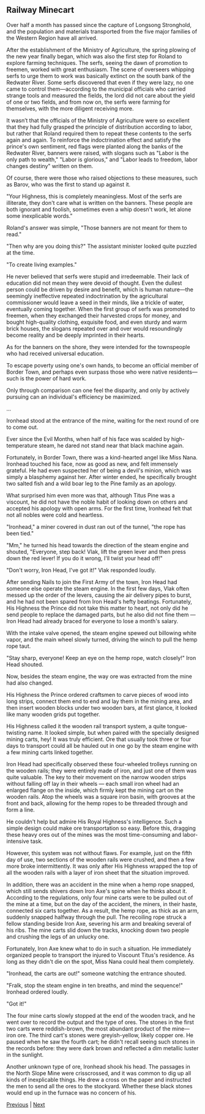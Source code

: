## Railway Minecart
Over half a month has passed since the capture of Longsong Stronghold, and the population and materials transported from the five major families of the Western Region have all arrived.



After the establishment of the Ministry of Agriculture, the spring plowing of the new year finally began, which was also the first step for Roland to explore farming techniques. The serfs, seeing the dawn of promotion to freemen, worked with great enthusiasm. The scene of overseers whipping serfs to urge them to work was basically extinct on the south bank of the Redwater River. Some serfs discovered that even if they were lazy, no one came to control them—according to the municipal officials who carried strange tools and measured the fields, the lord did not care about the yield of one or two fields, and from now on, the serfs were farming for themselves, with the more diligent receiving more.



It wasn’t that the officials of the Ministry of Agriculture were so excellent that they had fully grasped the principle of distribution according to labor, but rather that Roland required them to repeat these contents to the serfs again and again. To reinforce the indoctrination effect and satisfy the prince's own sentiment, red flags were planted along the banks of the Redwater River, banners were raised, with slogans such as "Labor is the only path to wealth," "Labor is glorious," and "Labor leads to freedom, labor changes destiny" written on them.



Of course, there were those who raised objections to these measures, such as Barov, who was the first to stand up against it.



"Your Highness, this is completely meaningless. Most of the serfs are illiterate, they don't care what is written on the banners. These people are both ignorant and foolish, sometimes even a whip doesn't work, let alone some inexplicable words."



Roland's answer was simple, "Those banners are not meant for them to read."



"Then why are you doing this?" The assistant minister looked quite puzzled at the time.



"To create living examples."



He never believed that serfs were stupid and irredeemable. Their lack of education did not mean they were devoid of thought. Even the dullest person could be driven by desire and benefit, which is human nature—the seemingly ineffective repeated indoctrination by the agricultural commissioner would leave a seed in their minds, like a trickle of water, eventually coming together. When the first group of serfs was promoted to freemen, when they exchanged their harvested crops for money, and bought high-quality clothing, exquisite food, and even sturdy and warm brick houses, the slogans repeated over and over would resoundingly become reality and be deeply imprinted in their hearts.



As for the banners on the shore, they were intended for the townspeople who had received universal education.

To escape poverty using one's own hands, to become an official member of Border Town, and perhaps even surpass those who were native residents—such is the power of hard work.

Only through comparison can one feel the disparity, and only by actively pursuing can an individual's efficiency be maximized.

...

Ironhead stood at the entrance of the mine, waiting for the next round of ore to come out.

Ever since the Evil Months, when half of his face was scalded by high-temperature steam, he dared not stand near that black machine again.

Fortunately, in Border Town, there was a kind-hearted angel like Miss Nana. Ironhead touched his face, now as good as new, and felt immensely grateful. He had even suspected her of being a devil's minion, which was simply a blasphemy against her. After winter ended, he specifically brought two salted fish and a wild boar leg to the Pine family as an apology.

What surprised him even more was that, although Titus Pine was a viscount, he did not have the noble habit of looking down on others and accepted his apology with open arms. For the first time, Ironhead felt that not all nobles were cold and heartless.

"Ironhead," a miner covered in dust ran out of the tunnel, "the rope has been tied."



"Mm," he turned his head towards the direction of the steam engine and shouted, "Everyone, step back! Vlak, lift the green lever and then press down the red lever! If you do it wrong, I'll twist your head off!"

"Don't worry, Iron Head, I've got it!" Vlak responded loudly.



After sending Nails to join the First Army of the town, Iron Head had someone else operate the steam engine. In the first few days, Vlak often messed up the order of the levers, causing the air delivery pipes to burst, and he had not been spared from Iron Head's hefty beatings. Fortunately, His Highness the Prince did not take this matter to heart, not only did he send people to replace the damaged parts, but he also did not fine them — Iron Head had already braced for everyone to lose a month's salary.



With the intake valve opened, the steam engine spewed out billowing white vapor, and the main wheel slowly turned, driving the winch to pull the hemp rope taut.



"Stay sharp, everyone! Keep an eye on the hemp rope, watch closely!" Iron Head shouted.



Now, besides the steam engine, the way ore was extracted from the mine had also changed.



His Highness the Prince ordered craftsmen to carve pieces of wood into long strips, connect them end to end and lay them in the mining area, and then insert wooden blocks under two wooden bars, at first glance, it looked like many wooden grids put together.



His Highness called it the wooden rail transport system, a quite tongue-twisting name. It looked simple, but when paired with the specially designed mining carts, hey! It was truly efficient. Ore that usually took three or four days to transport could all be hauled out in one go by the steam engine with a few mining carts linked together.



Iron Head had specifically observed these four-wheeled trolleys running on the wooden rails; they were entirely made of iron, and just one of them was quite valuable. The key to their movement on the narrow wooden strips without falling off lay in their wheels — each small iron wheel had an enlarged flange on the inside, which firmly kept the mining cart on the wooden rails. Atop the wheels was a square iron basin, with grooves at the front and back, allowing for the hemp ropes to be threaded through and form a line.



He couldn't help but admire His Royal Highness's intelligence. Such a simple design could make ore transportation so easy. Before this, dragging these heavy ores out of the mines was the most time-consuming and labor-intensive task.

However, this system was not without flaws. For example, just on the fifth day of use, two sections of the wooden rails were crushed, and then a few more broke intermittently. It was only after His Highness wrapped the top of all the wooden rails with a layer of iron sheet that the situation improved.

In addition, there was an accident in the mine when a hemp rope snapped, which still sends shivers down Iron Axe's spine when he thinks about it. According to the regulations, only four mine carts were to be pulled out of the mine at a time, but on the day of the accident, the miners, in their haste, connected six carts together. As a result, the hemp rope, as thick as an arm, suddenly snapped halfway through the pull. The recoiling rope struck a fellow standing beside Iron Axe, severing his arm and breaking several of his ribs. The mine carts slid down the tracks, knocking down two people and crushing the legs of an unlucky one.

Fortunately, Iron Axe knew what to do in such a situation. He immediately organized people to transport the injured to Viscount Titus's residence. As long as they didn't die on the spot, Miss Nana could heal them completely.

"Ironhead, the carts are out!" someone watching the entrance shouted.

"Fralk, stop the steam engine in ten breaths, and mind the sequence!" Ironhead ordered loudly.

"Got it!"

The four mine carts slowly stopped at the end of the wooden track, and he went over to record the output and the type of ores. The stones in the first two carts were reddish-brown, the most abundant product of the mine—iron ore. The third cart's stones were greyish-yellow, likely copper ore. He paused when he saw the fourth cart; he didn't recall seeing such stones in the records before: they were dark brown and reflected a dim metallic luster in the sunlight.

Another unknown type of ore, Ironhead shook his head. The passages in the North Slope Mine were crisscrossed, and it was common to dig up all kinds of inexplicable things. He drew a cross on the paper and instructed the men to send all the ores to the stockyard. Whether these black stones would end up in the furnace was no concern of his.





[Previous](CH0141.md) | [Next](CH0143.md)
